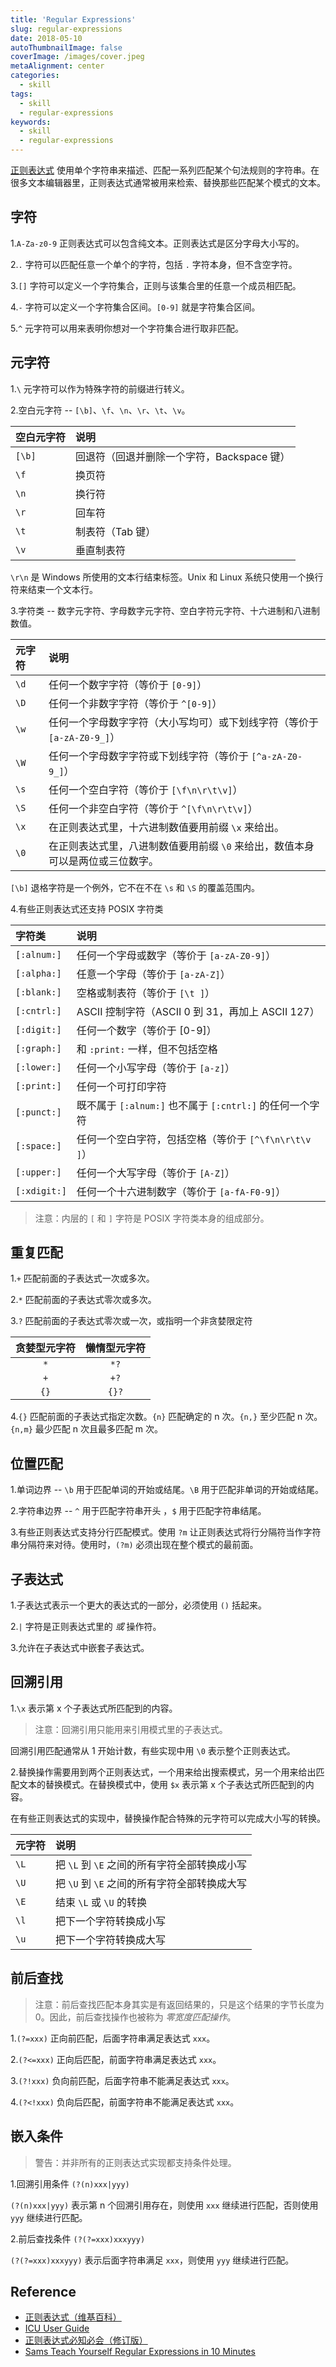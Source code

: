 ```yaml
---
title: 'Regular Expressions'
slug: regular-expressions
date: 2018-05-10
autoThumbnailImage: false
coverImage: /images/cover.jpeg
metaAlignment: center
categories:
  - skill
tags:
  - skill
  - regular-expressions
keywords:
  - skill
  - regular-expressions
---
```


[正则表达式](https://zh.wikipedia.org/wiki/正则表达式) 使用单个字符串来描述、匹配一系列匹配某个句法规则的字符串。在很多文本编辑器里，正则表达式通常被用来检索、替换那些匹配某个模式的文本。

<!--more-->

## 字符

1.`A-Za-z0-9` 正则表达式可以包含纯文本。正则表达式是区分字母大小写的。

2.`.` 字符可以匹配任意一个单个的字符，包括 `.` 字符本身，但不含空字符。

3.`[]` 字符可以定义一个字符集合，正则与该集合里的任意一个成员相匹配。

4.`-` 字符可以定义一个字符集合区间。`[0-9]` 就是字符集合区间。

5.`^` 元字符可以用来表明你想对一个字符集合进行取非匹配。

## 元字符

1.`\` 元字符可以作为特殊字符的前缀进行转义。

2.空白元字符 -- `[\b]`、`\f`、`\n`、`\r`、`\t`、`\v`。

| 空白元字符 | 说明                                       |
| :--------- | :----------------------------------------- |
| `[\b]`     | 回退符（回退并删除一个字符，Backspace 键） |
| `\f`       | 换页符                                     |
| `\n`       | 换行符                                     |
| `\r`       | 回车符                                     |
| `\t`       | 制表符（Tab 键）                           |
| `\v`       | 垂直制表符                                 |

`\r\n` 是 Windows 所使用的文本行结束标签。Unix 和 Linux 系统只使用一个换行符来结束一个文本行。

3.字符类 -- 数字元字符、字母数字元字符、空白字符元字符、十六进制和八进制数值。

| 元字符 | 说明                                                                           |
| :----- | :----------------------------------------------------------------------------- |
| `\d`   | 任何一个数字字符（等价于 `[0-9]`）                                             |
| `\D`   | 任何一个非数字字符（等价于 `^[0-9]`）                                          |
| `\w`   | 任何一个字母数字字符（大小写均可）或下划线字符（等价于 `[a-zA-Z0-9_]`）        |
| `\W`   | 任何一个字母数字字符或下划线字符（等价于 `[^a-zA-Z0-9_]`）                     |
| `\s`   | 任何一个空白字符（等价于 `[\f\n\r\t\v]`）                                      |
| `\S`   | 任何一个非空白字符（等价于 `^[\f\n\r\t\v]`）                                   |
| `\x`   | 在正则表达式里，十六进制数值要用前缀 `\x` 来给出。                             |
| `\0`   | 在正则表达式里，八进制数值要用前缀 `\0` 来给出，数值本身可以是两位或三位数字。 |

`[\b]` 退格字符是一个例外，它不在不在 `\s` 和 `\S` 的覆盖范围内。

4.有些正则表达式还支持 POSIX 字符类

| 字符类       | 说明                                                     |
| :----------- | :------------------------------------------------------- |
| `[:alnum:]`  | 任何一个字母或数字（等价于 `[a-zA-Z0-9]`）               |
| `[:alpha:]`  | 任意一个字母（等价于 `[a-zA-Z]`）                        |
| `[:blank:]`  | 空格或制表符（等价于 `[\t ]`）                           |
| `[:cntrl:]`  | ASCII 控制字符（ASCII 0 到 31，再加上 ASCII 127）        |
| `[:digit:]`  | 任何一个数字（等价于 [0-9]）                             |
| `[:graph:]`  | 和 `:print:` 一样，但不包括空格                          |
| `[:lower:]`  | 任何一个小写字母（等价于 `[a-z]`）                       |
| `[:print:]`  | 任何一个可打印字符                                       |
| `[:punct:]`  | 既不属于 `[:alnum:]` 也不属于 `[:cntrl:]` 的任何一个字符 |
| `[:space:]`  | 任何一个空白字符，包括空格（等价于 `[^\f\n\r\t\v ]`）    |
| `[:upper:]`  | 任何一个大写字母（等价于 `[A-Z]`）                       |
| `[:xdigit:]` | 任何一个十六进制数字（等价于 `[a-fA-F0-9]`）             |

> 注意：内层的 `[` 和 `]` 字符是 POSIX 字符类本身的组成部分。

## 重复匹配

1.`+` 匹配前面的子表达式一次或多次。

2.`*` 匹配前面的子表达式零次或多次。

3.`?` 匹配前面的子表达式零次或一次，或指明一个非贪婪限定符

| 贪婪型元字符 | 懒惰型元字符 |
| :----------: | :----------: |
|     `*`      |     `*?`     |
|     `+`      |     `+?`     |
|     `{}`     |    `{}?`     |

4.`{}` 匹配前面的子表达式指定次数。`{n}` 匹配确定的 n 次。`{n,}` 至少匹配 n 次。`{n,m}` 最少匹配 n 次且最多匹配 m 次。

## 位置匹配

1.单词边界 -- `\b` 用于匹配单词的开始或结尾。`\B` 用于匹配非单词的开始或结尾。

2.字符串边界 -- `^` 用于匹配字符串开头 ，`$` 用于匹配字符串结尾。

3.有些正则表达式支持分行匹配模式。使用 `?m` 让正则表达式将行分隔符当作字符串分隔符来对待。使用时，`(?m)` 必须出现在整个模式的最前面。

## 子表达式

1.子表达式表示一个更大的表达式的一部分，必须使用 `()` 括起来。

2.`|` 字符是正则表达式里的 _或_ 操作符。

3.允许在子表达式中嵌套子表达式。

## 回溯引用

1.`\x` 表示第 x 个子表达式所匹配到的内容。

> 注意：回溯引用只能用来引用模式里的子表达式。

回溯引用匹配通常从 1 开始计数，有些实现中用 `\0` 表示整个正则表达式。

2.替换操作需要用到两个正则表达式，一个用来给出搜索模式，另一个用来给出匹配文本的替换模式。在替换模式中，使用 `$x` 表示第 x 个子表达式所匹配到的内容。

在有些正则表达式的实现中，替换操作配合特殊的元字符可以完成大小写的转换。

| 元字符 | 说明                                         |
| :----- | :------------------------------------------- |
| `\L`   | 把 `\L` 到 `\E` 之间的所有字符全部转换成小写 |
| `\U`   | 把 `\U` 到 `\E` 之间的所有字符全部转换成大写 |
| `\E`   | 结束 `\L` 或 `\U` 的转换                     |
| `\l`   | 把下一个字符转换成小写                       |
| `\u`   | 把下一个字符转换成大写                       |

## 前后查找

> 注意：前后查找匹配本身其实是有返回结果的，只是这个结果的字节长度为 0。因此，前后查找操作也被称为 _零宽度匹配操作_。

1.`(?=xxx)` 正向前匹配，后面字符串满足表达式 `xxx`。

2.`(?<=xxx)` 正向后匹配，前面字符串满足表达式 `xxx`。

3.`(?!xxx)` 负向前匹配，后面字符串不能满足表达式 `xxx`。

4.`(?<!xxx)` 负向后匹配，前面字符串不能满足表达式 `xxx`。

## 嵌入条件

> 警告：并非所有的正则表达式实现都支持条件处理。

1.回溯引用条件 `(?(n)xxx|yyy)`

`(?(n)xxx|yyy)` 表示第 n 个回溯引用存在，则使用 `xxx` 继续进行匹配，否则使用 `yyy` 继续进行匹配。

2.前后查找条件 `(?(?=xxx)xxxyyy)`

`(?(?=xxx)xxxyyy)` 表示后面字符串满足 `xxx`，则使用 `yyy` 继续进行匹配。

## Reference

- [正则表达式（维基百科）](https://zh.wikipedia.org/wiki/正则表达式)
- [ICU User Guide](http://userguide.icu-project.org/strings/regexp)
- [正则表达式必知必会（修订版）](http://www.ituring.com.cn/book/1585)
- [Sams Teach Yourself Regular Expressions in 10 Minutes](http://forums.forta.com/books/0672325667/)
